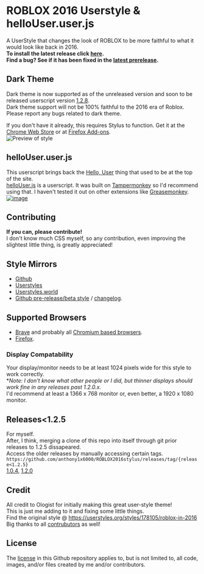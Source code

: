 
# ROBLOX 2016 Userstyle & helloUser.user.js
A UserStyle that changes the look of ROBLOX to be more faithful to what it would look like back in 2016.\
**To install the latest release click [here](https://github.com/anthony1x6000/ROBLOX2016stylus/raw/downloads/.user.css-installFiles/release.user.css).** \
**Find a bug? See if it has been fixed in the [latest prerelease](https://github.com/anthony1x6000/ROBLOX2016stylus/raw/main/devDownloads/roblox2016-preLatest.user.css).**
## Dark Theme
Dark theme is now supported as of the unreleased version and soon to be released userscript version [1.2.8](https://github.com/anthony1x6000/ROBLOX2016stylus/blob/main/devDownloads/roblox2016-preLatest.user.css). \
Dark theme support will not be 100% faithful to the 2016 era of Roblox.
Please report any bugs related to dark theme.


If you don't have it already, this requires Stylus to function. Get it at the [Chrome Web Store](https://chrome.google.com/webstore/detail/stylus/clngdbkpkpeebahjckkjfobafhncgmne) or at [Firefox Add-ons](https://addons.mozilla.org/en-US/firefox/addon/styl-us/). \
![Preview of style](https://github.com/anthony1x6000/ROBLOX2016stylus/blob/main/images/2016_stuff/preview.png?raw=true "Preview")
## helloUser.user.js
This userscript brings back the [Hello, User](https://files.catbox.moe/26eosn.png) thing that used to be at the top of the site.\
[helloUser](https://raw.githubusercontent.com/anthony1x6000/ROBLOX2016stylus/main/helloUser.user.js)[.js](https://github.com/anthony1x6000/ROBLOX2016stylus/blob/main/helloUser.user.js) is a userscript. It was built on [Tampermonkey](https://www.tampermonkey.net/) so I'd recommend using that. I haven't tested it out on other extensions like [Greasemonkey](https://www.greasespot.net/).
[![image](https://github.com/anthony1x6000/ROBLOX2016stylus/assets/33004321/57ab6c00-ed33-460e-8253-583362660523)
]([url](https://youtu.be/cLTlOtZMDtk?t=706))
## Contributing
**If you can, please contribute!** \
I don't know much CSS myself, so any contribution, even improving the slightest little thing, is greatly appreciated!
## Style Mirrors
 - [Github](https://github.com/anthony1x6000/ROBLOX2016stylus/raw/downloads/.user.css-installFiles/release.user.css)
 - [Userstyles](https://userstyles.org/styles/189624)
 - [Userstyles.world](https://userstyles.world/style/1485)
 - [Github pre-release/beta style](https://github.com/anthony1x6000/ROBLOX2016stylus#unreleasedbeta-style) / [changelog](https://github.com/anthony1x6000/ROBLOX2016stylus/blob/main/unreleasedChanges.md).
## Supported Browsers
- [Brave](https://brave.com/) and probably all [Chromium based browsers](https://en.wikipedia.org/wiki/Chromium_(web_browser)#Browsers_based_on_Chromium).
- [Firefox](https://firefox.com/). 
### Display Compatability
Your display/monitor needs to be at least 1024 pixels wide for this style to work correctly. \
**Note: I don't know what other people or I did, but thinner displays should work fine in any releases past 1.2.0.x.* \
I'd recommend at least a 1366 x 768 monitor or, even better, a 1920 x 1080 monitor.
## Releases<1.2.5
For myself. \
After, I think, merging a clone of this repo into itself through git prior releases to 1.2.5 dissapeared. \
Access the older releases by manually accessing certain tags. ```https://github.com/anthony1x6000/ROBLOX2016stylus/releases/tag/{release<1.2.5}``` \
[1.0.4](https://github.com/anthony1x6000/ROBLOX2016stylus/releases/tag/1.0.4), [1.2.0](https://github.com/anthony1x6000/ROBLOX2016stylus/releases/tag/1.2.0)
## Credit
All credit to Ologist for initially making this great user-style theme! \
This is just me adding to it and fixing some little things. \
Find the original style @ https://userstyles.org/styles/178105/roblox-in-2016 \
Big thanks to all [contrubutors](https://github.com/anthony1x6000/ROBLOX2016stylus/graphs/contributors) as well!
## License
The [license](https://github.com/anthony1x6000/ROBLOX2016stylus/blob/main/LICENSE) in this Github repository applies to, but is not limited to, all code, images, and/or files created by me and/or contributors.
